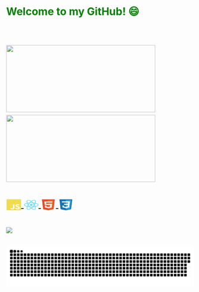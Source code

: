 <h1 style="color: green">Welcome to my GitHub! 😄<h1/>

<div style="display: inline"><br>
  <a href="https://github.com/juliobarros-dev">
  <img height="180em" width="400em" src="https://github-readme-stats.vercel.app/api?username=juliobarros-dev&show_icons=true&theme=tokyonight&include_all_commits=true&count_private=true"/>
  <img height="180em" width="400em" src="https://github-readme-stats.vercel.app/api/top-langs/?username=juliobarros-dev&layout=compact&langs_count=7&theme=tokyonight"/>
</div>
<div style="display: inline_block"><br>

<div>
  <img align="center" alt="Js-logo" height="30" width="40" src="https://raw.githubusercontent.com/devicons/devicon/master/icons/javascript/javascript-plain.svg">
  <img align="center" alt="React-logo" height="30" width="40" src="https://raw.githubusercontent.com/devicons/devicon/master/icons/react/react-original.svg">
  <img align="center" alt="HTML-logo" height="30" width="40" src="https://raw.githubusercontent.com/devicons/devicon/master/icons/html5/html5-original.svg">
  <img align="center" alt="CSS-logo" height="30" width="40" src="https://raw.githubusercontent.com/devicons/devicon/master/icons/css3/css3-original.svg">
  <br>
  <br>
  <a href="https://www.linkedin.com/in/juliobnascimento/" target="_blank"><img src="https://img.shields.io/badge/-LinkedIn-%230077B5?style=for-the-badge&logo=linkedin&logoColor=white" target="_blank"></a> 
 
  ![Snake animation](https://github.com/juliobarros-dev/juliobarros-dev/blob/output/github-contribution-grid-snake.svg)
<div/>
